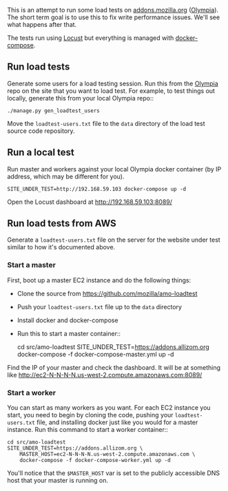 This is an attempt to run some load tests on
[addons.mozilla.org](https://addons.mozilla.org/) ([Olympia](https://github.com/mozilla/olympia)).
The short term goal is to use this to fix write performance issues.
We'll see what happens after that.

The tests run using [Locust](http://locust.io/) but everything is managed with
[docker-compose](https://docs.docker.com/compose/).


## Run load tests

Generate some users for a load testing session.
Run this from the [Olympia](https://github.com/mozilla/olympia) repo
on the site that you want to load test. For example, to test things out locally,
generate this from your local Olympia repo::

    ./manage.py gen_loadtest_users

Move the `loadtest-users.txt` file to the `data` directory of the load test
source code repository.

## Run a local test

Run master and workers against your local Olympia docker container (by IP
address, which may be different for you).

    SITE_UNDER_TEST=http://192.168.59.103 docker-compose up -d

Open the Locust dashboard at http://192.168.59.103:8089/

## Run load tests from AWS

Generate a `loadtest-users.txt` file on the server for the website under test
similar to how it's documented above.

### Start a master

First, boot up a master EC2 instance and do the following things:

- Clone the source from https://github.com/mozilla/amo-loadtest
- Push your `loadtest-users.txt` file up to the `data` directory
- Install docker and docker-compose
- Run this to start a master container::

    cd src/amo-loadtest
    SITE_UNDER_TEST=https://addons.allizom.org \
        docker-compose -f docker-compose-master.yml up -d

Find the IP of your master and check the dashboard. It will be
at something like http://ec2-N-N-N-N.us-west-2.compute.amazonaws.com:8089/

### Start a worker

You can start as many workers as you want. For each EC2 instance you start, you
need to begin by cloning the code, pushing your `loadtest-users.txt` file,
and installing docker just like you would for a master instance.
Run this command to start a worker container::

    cd src/amo-loadtest
    SITE_UNDER_TEST=https://addons.allizom.org \
        MASTER_HOST=ec2-N-N-N-N.us-west-2.compute.amazonaws.com \
        docker-compose -f docker-compose-worker.yml up -d

You'll notice that the `$MASTER_HOST` var is set to the publicly accessible DNS
host that your master is running on.
